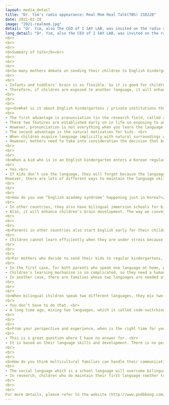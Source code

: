 ```yaml
---
layout: media_detail
title: "Dr. Yim's radio appearance: Real Mom Real Talk(TBS) 210228"
date: 2021-02-28
image: "2021-realmom.jpg"
detail: "Dr. Yim, also the CEO of I SAY LAB, was invited on the radio show, tbs eFM 'Real Mom Real Talk'again and answered several questions for the new semester."
long_detail: "Dr. Yim, also the CEO of I SAY LAB, was invited on the radio show, tbs eFM 'Real Mom Real Talk'again and answered several questions for the new semester."<br>
<br>
<br>
<br>
<b>Summary of talk</b><br>
<br>
<br>
<br>
<b>So many mothers debate on sending their children to English kindergartens about a year prior to elementary school (so around age 6). Why is this so?</b>
<br>
<br>
- Infants and toddlers’ brain is so flexible. So it is good for children to experience a good amount of input early on and it also applies to language experience as well. <br>
- Therefore, if children are exposed to another language, it will enhance children’s not only their language skills but also their brain activity. So this is the reason why parents want to send their children to English immersion schools early on.<br>
<br>
<br>
<br>
<p><b>What is it about English kindergartens / private institutions that attract so many mothers?</b><br>
<br>
- The first advantage is pronunciation (in the research field, called articulation) and auditory hearing skills to perceive a sound. <br>
- These two features are established early on in life so exposing to another language early enough will shape the ability to pronounce a sound like a native speaker. <br>
- However, pronunciation is not everything when you learn the language.<br>
- The second advantage is the natural motivation for kids. <br>
- When children acquire language implicitly with natural surroundings with high motivation, they feel happy and fun, also they will efficiently learn English. <br>
- However, mothers need to take into consideration the decision that because children will learn only at their developmental level.<br>
<br>
<br>
<br>
<b>When a kid who is in an English kindergarten enters a Korean regular elementary school, does the language deteriorate? If so, how the kid retain it?</b><br>
<br>
- Yes.<br>
- If kids don’t use the language, they will forget because the language is needs-based. 
However, there are lots of different ways to maintain the language skills such as reading books, watching TV, English cartoons, and listening to a radio so they can gradually expose English in a natural way.<br>
<br>
<br>
<br>
<b>How do you see “English academy syndrome’ happening just in Korea?</b><br>
<br>
- In other countries, they also have bilingual immersion schools for bilingual education which is a good thing. If a child is exposed to a rich language environment, the child will have a richer experience in many different perspectives such as cognitive, emotional, and cultural. <br>
- Also, it will enhance children’s brain development. The way we convey the teaching method to our kids will matter.</p><br>
<br>
<br>
<br>
<b>Parents in other countries also start English early for their children but the stress levels and entrance procedures aren’t as complicated. How do you see stressful situations affect children when they are under lots of competition?</b><br>
<br>
- Children cannot learn efficiently when they are under stress because their brain will not activate well enough. Even though they will eventually learn something, it will not be an optimal situation where their brain is well activated and motivated.<br>
<br>
<br>
<br>
<b>For mothers who decide to send their kids to regular kindergartens, how can they start introducing English at home? (Even if the mothers aren’t native English speakers?)</b><br>
<br>
- In the first case, for both parents who speak one language at home, parents should give the best linguistic input which is their mother tongue to their child. However, once the child can understand and speak around two to three-word level, then parents may let them watch English TV, or read listen to English, books, or materials.<br> 
- Children’s learning mechanism is so complicated, so they need a human being to interact with others. They learn language because they have communication intent. Once they start to build a foundation to communicate with others in a language, they have the capability to accept another linguistic input which is the second language<br> 
- In another case, there are families whose two languages are needed at home such as simultaneous bilingual children case, children will be exposed to two different languages at the same time. It means children don’t need to build first and add another on the top.<br>
<br>
<br>
<br>
<b>When bilingual children speak two different languages, they mix two languages in one sentence. How can parents help their kids to speak full sentences in one language?</b>
<br>
- You don’t have to do that. <br>
- A long time ago, mixing two languages, which is called code-switching was considered bad. However, research has found that code-switching is pragmatic skills which means children do mix and match when they know their communicative partner does understand both languages.<br>
<br>
<br>
<br>
<b>From your perspective and experience, when is the right time for young kids to start learning a new language?</b><br>
<br>
- This is a great question where I have no answer for. <br>
- It is based on their language skills and development. There is no perfect level of language.<br>
<br>
<br>
<br>
<b>How do you think multicultural families can handle their communication problems?</b><br>
<br>
- The social language which is a school language will overcome bilingual children’s first language. <br>
- In research, children who do maintain their first language (mother tongue) have way better frontal lobe activation. Also, this is helpful not only for emotional but also academic.<br>
<br>
<br>
<br>
For more details, please refer to the website (http://www.podbbang.com/ch/1768658)<br>"
---
```


